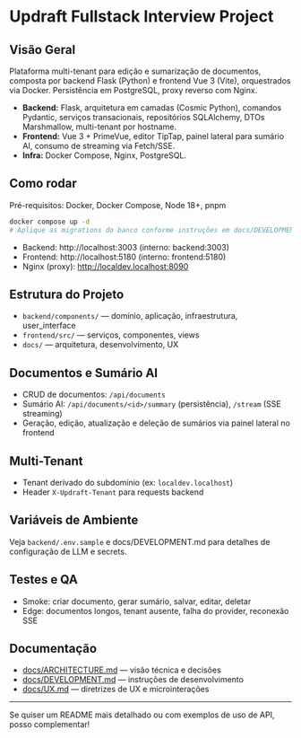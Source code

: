 # Updraft Fullstack Interview Project

## Visão Geral

Plataforma multi-tenant para edição e sumarização de documentos, composta por backend Flask (Python) e frontend Vue 3 (Vite), orquestrados via Docker. Persistência em PostgreSQL, proxy reverso com Nginx.

- **Backend:** Flask, arquitetura em camadas (Cosmic Python), comandos Pydantic, serviços transacionais, repositórios SQLAlchemy, DTOs Marshmallow, multi-tenant por hostname.
- **Frontend:** Vue 3 + PrimeVue, editor TipTap, painel lateral para sumário AI, consumo de streaming via Fetch/SSE.
- **Infra:** Docker Compose, Nginx, PostgreSQL.

## Como rodar

Pré-requisitos: Docker, Docker Compose, Node 18+, pnpm

```sh
docker compose up -d
# Aplique as migrations do banco conforme instruções em docs/DEVELOPMENT.md
```

- Backend: http://localhost:3003 (interno: backend:3003)
- Frontend: http://localhost:5180 (interno: frontend:5180)
- Nginx (proxy): http://localdev.localhost:8090

## Estrutura do Projeto

- `backend/components/` — domínio, aplicação, infraestrutura, user_interface
- `frontend/src/` — serviços, componentes, views
- `docs/` — arquitetura, desenvolvimento, UX

## Documentos e Sumário AI

- CRUD de documentos: `/api/documents`
- Sumário AI: `/api/documents/<id>/summary` (persistência), `/stream` (SSE streaming)
- Geração, edição, atualização e deleção de sumários via painel lateral no frontend

## Multi-Tenant

- Tenant derivado do subdomínio (ex: `localdev.localhost`)
- Header `X-Updraft-Tenant` para requests backend

## Variáveis de Ambiente

Veja `backend/.env.sample` e docs/DEVELOPMENT.md para detalhes de configuração de LLM e secrets.

## Testes e QA

- Smoke: criar documento, gerar sumário, salvar, editar, deletar
- Edge: documentos longos, tenant ausente, falha do provider, reconexão SSE

## Documentação

- [docs/ARCHITECTURE.md](docs/ARCHITECTURE.md) — visão técnica e decisões
- [docs/DEVELOPMENT.md](docs/DEVELOPMENT.md) — instruções de desenvolvimento
- [docs/UX.md](docs/UX.md) — diretrizes de UX e microinterações

---

Se quiser um README mais detalhado ou com exemplos de uso de API, posso complementar!

